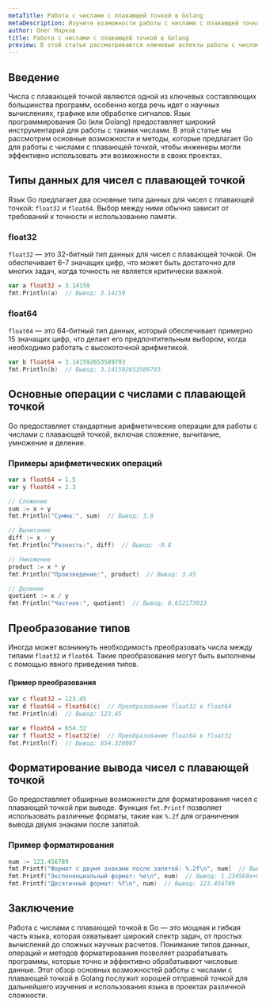 ```yaml
---
metaTitle: Работа с числами с плавающей точкой в Golang
metaDescription: Изучите возможности работы с числами с плавающей точкой в Go включая основные типы данных такие как float32 и float64 методы форматирования и основные операции с числами
author: Олег Марков
title: Работа с числами с плавающей точкой в Golang
preview: В этой статье рассматриваются ключевые аспекты работы с числами с плавающей точкой в языке программирования Go включая типы данных и форматирование
---
```


## Введение

Числа с плавающей точкой являются одной из ключевых составляющих большинства программ, особенно когда речь идет о научных вычислениях, графике или обработке сигналов. Язык программирования Go (или Golang) предоставляет широкий инструментарий для работы с такими числами. В этой статье мы рассмотрим основные возможности и методы, которые предлагает Go для работы с числами с плавающей точкой, чтобы инженеры могли эффективно использовать эти возможности в своих проектах.

## Типы данных для чисел с плавающей точкой

Язык Go предлагает два основные типа данных для чисел с плавающей точкой: `float32` и `float64`. Выбор между ними обычно зависит от требований к точности и использованию памяти.

### float32

`float32` — это 32-битный тип данных для чисел с плавающей точкой. Он обеспечивает 6-7 значащих цифр, что может быть достаточно для многих задач, когда точность не является критически важной.

```go
var a float32 = 3.14159
fmt.Println(a)  // Вывод: 3.14159
```

### float64

`float64` — это 64-битный тип данных, который обеспечивает примерно 15 значащих цифр, что делает его предпочтительным выбором, когда необходимо работать с высокоточной арифметикой.

```go
var b float64 = 3.141592653589793
fmt.Println(b)  // Вывод: 3.141592653589793
```

## Основные операции с числами с плавающей точкой

Go предоставляет стандартные арифметические операции для работы с числами с плавающей точкой, включая сложение, вычитание, умножение и деление.

### Примеры арифметических операций

```go
var x float64 = 1.5
var y float64 = 2.3

// Сложение
sum := x + y
fmt.Println("Сумма:", sum)  // Вывод: 3.8

// Вычитание
diff := x - y
fmt.Println("Разность:", diff)  // Вывод: -0.8

// Умножение
product := x * y
fmt.Println("Произведение:", product)  // Вывод: 3.45

// Деление
quotient := x / y
fmt.Println("Частное:", quotient)  // Вывод: 0.652173913
```

## Преобразование типов

Иногда может возникнуть необходимость преобразовать числа между типами `float32` и `float64`. Такие преобразования могут быть выполнены с помощью явного приведения типов.

#### Пример преобразования

```go
var c float32 = 123.45
var d float64 = float64(c)  // Преобразование float32 в float64
fmt.Println(d)  // Вывод: 123.45

var e float64 = 654.32
var f float32 = float32(e)  // Преобразование float64 в float32
fmt.Println(f)  // Вывод: 654.320007
```

## Форматирование вывода чисел с плавающей точкой

Go предоставляет обширные возможности для форматирования чисел с плавающей точкой при выводе. Функция `fmt.Printf` позволяет использовать различные форматы, такие как `%.2f` для ограничения вывода двумя знаками после запятой.

### Пример форматирования

```go
num := 123.456789
fmt.Printf("Формат с двумя знаками после запятой: %.2f\n", num)  // Вывод: 123.46
fmt.Printf("Экспоненциальный формат: %e\n", num)  // Вывод: 1.234568e+02
fmt.Printf("Десятичный формат: %f\n", num)  // Вывод: 123.456789
```

## Заключение

Работа с числами с плавающей точкой в Go — это мощная и гибкая часть языка, которая охватывает широкий спектр задач, от простых вычислений до сложных научных расчетов. Понимание типов данных, операций и методов форматирования позволяет разрабатывать программы, которые точно и эффективно обрабатывают числовые данные. Этот обзор основных возможностей работы с числами с плавающей точкой в Golang послужит хорошей отправной точкой для дальнейшего изучения и использования языка в проектах различной сложности.